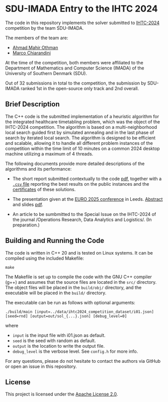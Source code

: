 
# SDU-IMADA Entry to the IHTC 2024

The code in this repository implements the solver submitted to
[IHTC-2024](https://ihtc2024.github.io/ "IHTC-2024") competition by the team
SDU-IMADA.

The members of the team are:
- [Ahmad Mahir Othman](https://github.com/Arthod "Ahmad Mahir Othman")
- [Marco Chiarandini](https://github.com/belzebuu "Marco Chiarandini")

At the time of the competition, both members were affiliated to the Department of
Mathematics and Computer Science (IMADA) of the University of Southern Denmark
(SDU).

Out of 32 submissions in total to the competition, the submission by SDU-IMADA
ranked 1st in the open-source only track and 2nd overall.

## Brief Description

The C++ code is the submitted implementation of a heuristic algorithm for the
integrated healthcare timetabling problem, which was the object of the IHTC-2024
competition. The algorithm is based on a multi-neighborhood local search guided
first by simulated annealing and in the last phase of search by iterated local
search.  The algorithm is designed to be efficient and scalable, allowing it to
handle all different problem instances of the competition within the time limit
of 10 minutes on a common 2024 desktop machine utilizing a maximum of 4 threads.

The following documents provide more detailed descriptions of the algorithms and
its performance: 

- The short report submitted contextually to the code [pdf](./doc/report.pdf
  "pdf"), together with a [`.csv` file](./solutions/score.csv) reporting the
  best results on the public instances and the [certificates](./solutions/) of
  these solutions.

- The presentation given at the [EURO 2025 conference](https://euro2025leeds.uk/
  "EURO 2025") in Leeds.
  [Abstract](https://www.euro-online.org/conf/euro34/treat_abstract?frompage=search&paperid=2774
  "EURO 2025") and slides [pdf](./doc/euro2025-slides.pdf "pdf").

- An article to be sumbmitted to the Special Issue on the
  IHTC-2024 of the journal /Operations Research, Data Analytics and Logistics/.
  (In preparation.)


## Building and Running the Code

The code is written in C++ 20 and is tested on Linux systems. It can be
compiled using the included Makefile:
```
make
```
The Makefile is set up to compile the code with the GNU C++ compiler (g++) and
assumes that the source files are located in the `src/` directory. The object
files will be placed in the `build/obj/` directory, and the executable will be placed
in the `build/` directory.

The executable can be run as follows with optional arguments:
```
./build/main [input=../data/ihtc2024_competition_dataset/i01.json] [seed=rnd] [output=out/sol_{...}.json] [debug_level=0]
```
where
- `input` is the input file with i01.json as default. 
- `seed` is the seed with random as default.
- `output` is the location to write the output file.
- `debug_level` is the verbose level. See `config.h` for more info.

For any questions, please do not hesitate to contact the authors via GitHub or
open an issue in this repository.


## License

This project is licensed under the [Apache License 2.0](LICENSE).
